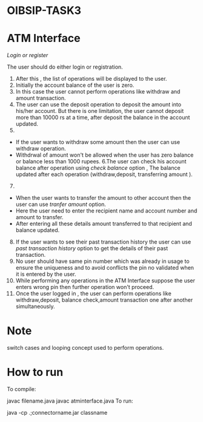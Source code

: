 # OIBSIP-TASK3
# ATM Interface 
*Login or register* 

The user should do either login or registration.

1. After this , the list of operations will be displayed to the user.
2. Initially the account balance of the user is zero.
3. In this case the user cannot perform operations like withdraw and amount transaction.
4. The user can use the deposit operation to deposit the amount into his/her account. But there  is one limitation, the user cannot deposit more than 10000 rs at a time, after deposit the balance in the account updated.
5.
* If the user wants to withdraw some amount then the user can use withdraw operation.
* Withdrwal of amount won't be allowed when the user has zero balance or balance less than 1000 rupees.
6.The user can check his account balance after operation using *check balance* option , The balance updated after each operation (withdraw,deposit, transferring amount ).
7.
*  When the user wants to transfer the amount to other account then the user can use *tranfer amount* option.
*   Here the user need to enter the recipient name and account number and amount to transfer.
* After entering all these details amount transferred to that recipient and balance updated.
8. If the user wants to see their past transaction history the user can use *past transaction history* option to get the details of their past transaction.
9. No user should have same pin number which was already in usage to ensure the uniqueness and to avoid conflicts the pin no validated when it is entered by the user.
10. While performing any operations in the ATM Interface suppose the user enters wrong pin then further operation won't proceed.
11. Once the user logged in , the user can perform operations like withdraw,deposit, balance check,amount transaction one after another simultaneously.
# Note
switch cases and looping concept used to perform operations.
# How to run
To compile:

javac filename.java
javac atminterface.java
To run:

java -cp .;connectorname.jar classname
